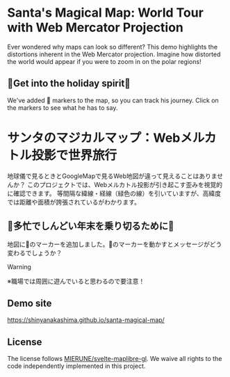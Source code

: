 # Santa's Magical Map: World Tour with Web Mercator Projection
Ever wondered why maps can look so different? This demo highlights the distortions inherent in the Web Mercator projection. Imagine how distorted the world would appear if you were to zoom in on the polar regions!

## 🎄Get into the holiday spirit🎄
We've added 🎅 markers to the map, so you can track his journey. Click on the markers to see what he has to say.

# サンタのマジカルマップ：Webメルカトル投影で世界旅行
地球儀で見るときとGoogleMapで見るWeb地図が違って見えることはありませんか？
このプロジェクトでは、Webメルカトル投影が引き起こす歪みを視覚的に確認できます。
等間隔な緯線・経線（緑色の線）を引いていますが、高緯度では距離や面積が誇張されているがわかります。

## 🎄多忙でしんどい年末を乗り切るために🎄
地図に🎅のマーカーを追加しました。🎅のマーカーを動かすとメッセージがどう変わるでしょうか？
> [!WARNING]
> ※職場では周囲に遊んでいると思わるので要注意！

## Demo site

https://shinyanakashima.github.io/santa-magical-map/

## License

The license follows [MIERUNE/svelte-maplibre-gl](https://github.com/MIERUNE/svelte-maplibre-gl).
We waive all rights to the code independently implemented in this project.

